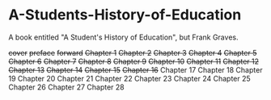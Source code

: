 A-Students-History-of-Education
===============================

A book entitled "A Student's History of Education", but Frank Graves.

~~cover~~
~~preface~~
~~forward~~
~~Chapter 1~~
~~Chapter 2~~
~~Chapter 3~~
~~Chapter 4~~
~~Chapter 5~~
~~Chapter 6~~
~~Chapter 7~~
~~Chapter 8~~
~~Chapter 9~~
~~Chapter 10~~
~~Chapter 11~~
~~Chapter 12~~
~~Chapter 13~~
~~Chapter 14~~
~~Chapter 15~~
~~Chapter 16~~
Chapter 17
Chapter 18
Chapter 19
Chapter 20
Chapter 21
Chapter 22
Chapter 23
Chapter 24
Chapter 25
Chapter 26
Chapter 27
Chapter 28